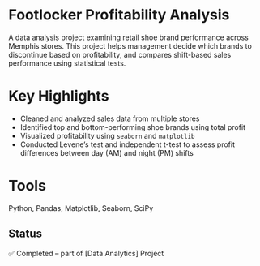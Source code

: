 # Footlocker Profitability Analysis

A data analysis project examining retail shoe brand performance across Memphis stores. This project helps management decide which brands to discontinue based on profitability, and compares shift-based sales performance using statistical tests.

# Key Highlights
- Cleaned and analyzed sales data from multiple stores
- Identified top and bottom-performing shoe brands using total profit
- Visualized profitability using `seaborn` and `matplotlib`
- Conducted Levene’s test and independent t-test to assess profit differences between day (AM) and night (PM) shifts  

# Tools
Python, Pandas, Matplotlib, Seaborn, SciPy

## Status
✅ Completed – part of [Data Analytics] Project
